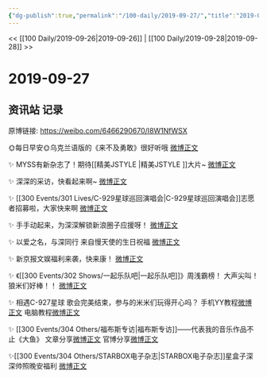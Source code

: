 ```yaml
---
{"dg-publish":true,"permalink":"/100-daily/2019-09-27/","title":"2019-09-27"}
---
```



<< [[100 Daily/2019-09-26\|2019-09-26]] | [[100 Daily/2019-09-28\|2019-09-28]] >>

# 2019-09-27

## 资讯站 记录

原博链接: https://weibo.com/6466290670/I8W1NfWSX

🌞每日早安🌞乌克兰语版的《来不及勇敢》很好听哦
[微博正文](https://m.weibo.cn/6466290670/4421020842695568)

✨ MYSS有新杂志了！期待[[精美JSTYLE \|精美JSTYLE ]]大片~
[微博正文](https://m.weibo.cn/6466290670/4421077352389688)

✨ 深深的采访，快看起来啊~
[微博正文](https://m.weibo.cn/6466290670/4421082985161494)

✨ [[300 Events/301 Lives/C-929星球巡回演唱会\|C-929星球巡回演唱会]]志愿者招募啦，大家快来啊
[微博正文](https://m.weibo.cn/6466290670/4421118846732845)

✨ 手手动起来，为深深解锁新浪圈子应援呀！
[微博正文](https://m.weibo.cn/6466290670/4421181807483701)

✨ 以爱之名，与深同行
来自慢天使的生日祝福
[微博正文](https://m.weibo.cn/6466290670/4421186655721538)

✨ 新京报文娱福利来袭，快来康！
[微博正文](https://m.weibo.cn/6466290670/4421188773777719)

✨ 《[[300 Events/302 Shows/一起乐队吧\|一起乐队吧]]》周浅霸榜！
大声尖叫！狼米们好棒！！
[微博正文](https://m.weibo.cn/6466290670/4421190204135354)

✨ 相遇C-927星球 歌会完美结束，参与的米米们玩得开心吗？
手机YY教程[微博正文](https://m.weibo.cn/6466290670/4421207291747207)
电脑教程[微博正文](https://m.weibo.cn/6466290670/4421208826777774)

✨ [[300 Events/304 Others/福布斯专访\|福布斯专访]]——代表我的音乐作品不止《大鱼》
文章分享[微博正文](https://m.weibo.cn/6466290670/4421247221673714)
官博分享[微博正文](https://m.weibo.cn/6466290670/4421295674243001)

✨[[300 Events/304 Others/STARBOX电子杂志\|STARBOX电子杂志]]星盒子深深帅照晚安福利
[微博正文](https://m.weibo.cn/6466290670/4421305850116720)

